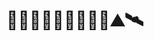 # 🦾🌇🐉🔮🧙🏼‍♂️🤖🧋⛰️🛰️
<!---
harrison-webb/harrison-webb is a ✨ special ✨ repository because its `README.md` (this file) appears on your GitHub profile.
You can click the Preview link to take a look at your changes.
--->

